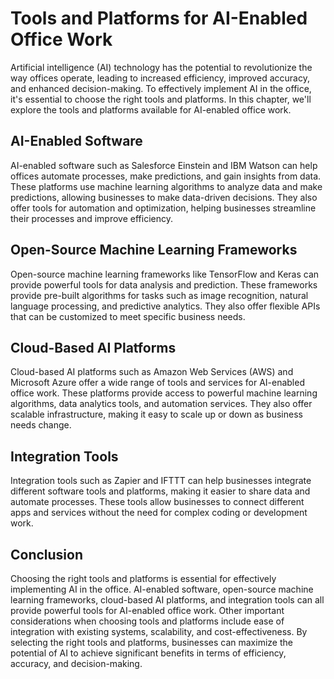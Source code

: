 Tools and Platforms for AI-Enabled Office Work
======================================================================================================

Artificial intelligence (AI) technology has the potential to revolutionize the way offices operate, leading to increased efficiency, improved accuracy, and enhanced decision-making. To effectively implement AI in the office, it's essential to choose the right tools and platforms. In this chapter, we'll explore the tools and platforms available for AI-enabled office work.

AI-Enabled Software
-------------------

AI-enabled software such as Salesforce Einstein and IBM Watson can help offices automate processes, make predictions, and gain insights from data. These platforms use machine learning algorithms to analyze data and make predictions, allowing businesses to make data-driven decisions. They also offer tools for automation and optimization, helping businesses streamline their processes and improve efficiency.

Open-Source Machine Learning Frameworks
---------------------------------------

Open-source machine learning frameworks like TensorFlow and Keras can provide powerful tools for data analysis and prediction. These frameworks provide pre-built algorithms for tasks such as image recognition, natural language processing, and predictive analytics. They also offer flexible APIs that can be customized to meet specific business needs.

Cloud-Based AI Platforms
------------------------

Cloud-based AI platforms such as Amazon Web Services (AWS) and Microsoft Azure offer a wide range of tools and services for AI-enabled office work. These platforms provide access to powerful machine learning algorithms, data analytics tools, and automation services. They also offer scalable infrastructure, making it easy to scale up or down as business needs change.

Integration Tools
-----------------

Integration tools such as Zapier and IFTTT can help businesses integrate different software tools and platforms, making it easier to share data and automate processes. These tools allow businesses to connect different apps and services without the need for complex coding or development work.

Conclusion
----------

Choosing the right tools and platforms is essential for effectively implementing AI in the office. AI-enabled software, open-source machine learning frameworks, cloud-based AI platforms, and integration tools can all provide powerful tools for AI-enabled office work. Other important considerations when choosing tools and platforms include ease of integration with existing systems, scalability, and cost-effectiveness. By selecting the right tools and platforms, businesses can maximize the potential of AI to achieve significant benefits in terms of efficiency, accuracy, and decision-making.
